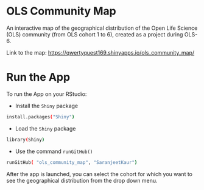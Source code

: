 # OLS Community Map
An interactive map of the geographical distribution of the Open Life Science (OLS) community (from OLS cohort 1 to 6), created as a project during OLS-6.

Link to the map: https://qwertyquest169.shinyapps.io/ols_community_map/

# Run the App
To run the App on your RStudio:

- Install the `Shiny` package 
```sh
install.packages("Shiny")
```

- Load the `Shiny` package
```sh
library(Shiny)
```

- Use the command `runGitHub()`
```sh
runGitHub( "ols_community_map", "SaranjeetKaur")
```

After the app is launched, you can select the cohort for which you want to see the geographical distribution from the drop down menu.
